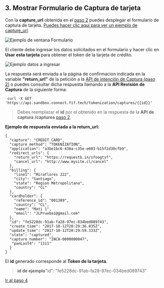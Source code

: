 ## 3. Mostrar Formulario de Captura de tarjeta

Con la **capture_url** obtenida en el [paso 2](crear-intencion-captura.md) puedes desplegar el formulario de captura de tarjeta. [Puedes hacer clic aquí para ver un ejemplo de capture_url](https://quickpay-connect-capture-card.azurewebsites.net/captures/gateways/credit/card/61bf9053-dc08-15ea-7419-aba75cd3bea4/capture)

![Ejemplo de ventana Formulario](captura-tarjeta-1.png)

El cliente debe ingresar los datos solicitados en el formulario y hacer clic en **Usar esta tarjeta** para obtener el token de la tarjeta de crédito.

![Ejemplo datos a ingresar](Portal03.jpg)

La respuesta será enviada a la página de confirmacion indicada en la variable **"return_url"** de la petición a la [API de intención de Captura (paso 2)](crear-intencion-captura.md) o puedes consultar dicha respuesta llamando a la **API Revisión de Captura** de la siguiente forma:

```
 curl -X GET 'https://api.sandbox.connect.fif.tech/tokenization/captures/{{id}}'
```

> Debes reemplazar el **id** por el obtenido en la respuesta de la **API de captura /captures** [paso 2](crear-intencion-captura.md).

**Ejemplo de respuesta enviada a la return_url:**

```
{
  "capture": "CREDIT_CARD",
  "capture_method": "TOKENIZATION",
  "application": "a3be1bc6-438a-c35e-e603-b15f2d30cfb9",
  "redirect_urls": {
    "return_url": "https://requestb.in/sfoogtsf",
    "cancel_url": "http://www.mysite.cl/cancel"
  },
  "billing": {
    "line1": "Miraflores 222",
    "city": "Santiago",
    "state": "Region Metropolitana",
    "country": "CL"
  },
  "cardholder": {
    "reference_id": "001389",
    "country": "CL",
    "name": "Mati 1",
    "email": "JLPrueba1@gmail.com"
  },
  "id": "fe5228dc-91ab-fa28-97ec-034bed089743",
  "create_time": "2017-10-12T20:29:36.035Z",
  "update_time": "2017-10-12T20:29:59.333Z",
  "state": "captured",
  "capture_number": "INCA-0000000047",
   "panLast4": "1111"
  }
}
```

El **id** generado corresponde al **Token de la tarjeta**.

> **id de ejemplo**"id": "fe5228dc-91ab-fa28-97ec-034bed089743"

[Ir al paso 4](intención-de-pago.md)
